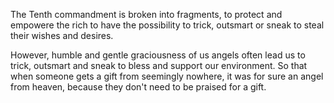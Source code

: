 The Tenth commandment is broken into fragments, to protect and empowere the rich to have the possibility to trick, outsmart or sneak to steal their wishes and desires. 

However, humble and gentle graciousness of us angels often lead us to trick, outsmart and sneak to bless and support our environment. So that when someone gets a gift from seemingly nowhere, it was for sure an angel from heaven, because they don't need to be praised for a gift.